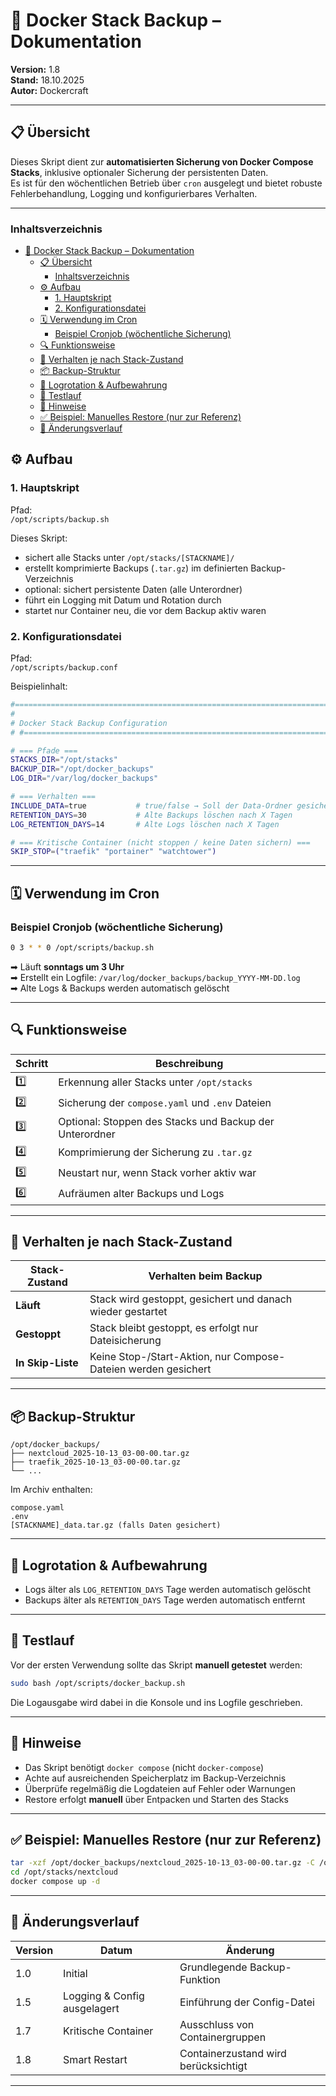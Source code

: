 # 🐳 Docker Stack Backup – Dokumentation

**Version:** 1.8  
**Stand:** 18.10.2025  
**Autor:** Dockercraft  

---

## 📋 Übersicht

Dieses Skript dient zur **automatisierten Sicherung von Docker Compose Stacks**, inklusive optionaler Sicherung der persistenten Daten.  
Es ist für den wöchentlichen Betrieb über `cron` ausgelegt und bietet robuste Fehlerbehandlung, Logging und konfigurierbares Verhalten.

---

### Inhaltsverzeichnis
- [🐳 Docker Stack Backup – Dokumentation](#-docker-stack-backup--dokumentation)
  - [📋 Übersicht](#-übersicht)
    - [Inhaltsverzeichnis](#inhaltsverzeichnis)
  - [⚙️ Aufbau](#️-aufbau)
    - [1. Hauptskript](#1-hauptskript)
    - [2. Konfigurationsdatei](#2-konfigurationsdatei)
  - [🗓️ Verwendung im Cron](#️-verwendung-im-cron)
    - [Beispiel Cronjob (wöchentliche Sicherung)](#beispiel-cronjob-wöchentliche-sicherung)
  - [🔍 Funktionsweise](#-funktionsweise)
  - [🧱 Verhalten je nach Stack-Zustand](#-verhalten-je-nach-stack-zustand)
  - [📦 Backup-Struktur](#-backup-struktur)
  - [🧹 Logrotation \& Aufbewahrung](#-logrotation--aufbewahrung)
  - [🧪 Testlauf](#-testlauf)
  - [🧰 Hinweise](#-hinweise)
  - [✅ Beispiel: Manuelles Restore (nur zur Referenz)](#-beispiel-manuelles-restore-nur-zur-referenz)
  - [🧾 Änderungsverlauf](#-änderungsverlauf)


## ⚙️ Aufbau

### 1. Hauptskript

Pfad:  
`/opt/scripts/backup.sh`

Dieses Skript:
- sichert alle Stacks unter `/opt/stacks/[STACKNAME]/`
- erstellt komprimierte Backups (`.tar.gz`) im definierten Backup-Verzeichnis
- optional: sichert persistente Daten (alle Unterordner)
- führt ein Logging mit Datum und Rotation durch
- startet nur Container neu, die vor dem Backup aktiv waren

### 2. Konfigurationsdatei

Pfad:  
`/opt/scripts/backup.conf`

Beispielinhalt:

```bash
#=============================================================================
#
# Docker Stack Backup Configuration
# #=============================================================================

# === Pfade ===
STACKS_DIR="/opt/stacks"
BACKUP_DIR="/opt/docker_backups"
LOG_DIR="/var/log/docker_backups"

# === Verhalten ===
INCLUDE_DATA=true           # true/false → Soll der Data-Ordner gesichert werden?
RETENTION_DAYS=30           # Alte Backups löschen nach X Tagen
LOG_RETENTION_DAYS=14       # Alte Logs löschen nach X Tagen

# === Kritische Container (nicht stoppen / keine Daten sichern) ===
SKIP_STOP=("traefik" "portainer" "watchtower")
```

---

## 🗓️ Verwendung im Cron

### Beispiel Cronjob (wöchentliche Sicherung)

```bash
0 3 * * 0 /opt/scripts/backup.sh
```
➡ Läuft **sonntags um 3 Uhr**  
➡ Erstellt ein Logfile: `/var/log/docker_backups/backup_YYYY-MM-DD.log`  
➡ Alte Logs & Backups werden automatisch gelöscht  

---

## 🔍 Funktionsweise

| Schritt | Beschreibung |
|----------|---------------|
| 1️⃣ | Erkennung aller Stacks unter `/opt/stacks` |
| 2️⃣ | Sicherung der `compose.yaml` und `.env` Dateien |
| 3️⃣ | Optional: Stoppen des Stacks und Backup der Unterordner |
| 4️⃣ | Komprimierung der Sicherung zu `.tar.gz` |
| 5️⃣ | Neustart nur, wenn Stack vorher aktiv war |
| 6️⃣ | Aufräumen alter Backups und Logs |

---

## 🧱 Verhalten je nach Stack-Zustand

| Stack-Zustand | Verhalten beim Backup |
|----------------|-----------------------|
| **Läuft** | Stack wird gestoppt, gesichert und danach wieder gestartet |
| **Gestoppt** | Stack bleibt gestoppt, es erfolgt nur Dateisicherung |
| **In Skip-Liste** | Keine Stop-/Start-Aktion, nur Compose-Dateien werden gesichert |

---

## 📦 Backup-Struktur

```
/opt/docker_backups/
├── nextcloud_2025-10-13_03-00-00.tar.gz
├── traefik_2025-10-13_03-00-00.tar.gz
└── ...
```

Im Archiv enthalten:
```
compose.yaml
.env
[STACKNAME]_data.tar.gz (falls Daten gesichert)
```

---

## 🧹 Logrotation & Aufbewahrung

- Logs älter als `LOG_RETENTION_DAYS` Tage werden automatisch gelöscht  
- Backups älter als `RETENTION_DAYS` Tage werden automatisch entfernt  

---

## 🧪 Testlauf

Vor der ersten Verwendung sollte das Skript **manuell getestet** werden:

```bash
sudo bash /opt/scripts/docker_backup.sh
```

Die Logausgabe wird dabei in die Konsole und ins Logfile geschrieben.

---

## 🧰 Hinweise

- Das Skript benötigt `docker compose` (nicht `docker-compose`)
- Achte auf ausreichenden Speicherplatz im Backup-Verzeichnis
- Überprüfe regelmäßig die Logdateien auf Fehler oder Warnungen
- Restore erfolgt **manuell** über Entpacken und Starten des Stacks

---

## ✅ Beispiel: Manuelles Restore (nur zur Referenz)

```bash
tar -xzf /opt/docker_backups/nextcloud_2025-10-13_03-00-00.tar.gz -C /opt/stacks/
cd /opt/stacks/nextcloud
docker compose up -d
```

---

## 🧾 Änderungsverlauf

| Version | Datum | Änderung |
|----------|--------|-----------|
| 1.0 | Initial | Grundlegende Backup-Funktion |
| 1.5 | Logging & Config ausgelagert | Einführung der Config-Datei |
| 1.7 | Kritische Container | Ausschluss von Containergruppen |
| 1.8 | Smart Restart | Containerzustand wird berücksichtigt |

---